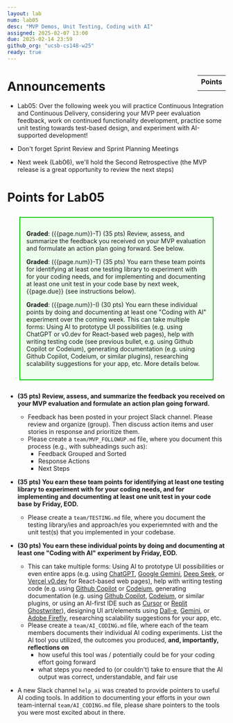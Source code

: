 ```yaml
---
layout: lab
num: lab05
desc: "MVP Demos, Unit Testing, Coding with AI"
assigned: 2025-02-07 13:00
due: 2025-02-14 23:59
github_org: "ucsb-cs148-w25"
ready: true
---
```


<style>
div.grade { margin: 2em; padding: 1em; border: 2px solid #0c0; background-color: #efe; }   
</style>

<div style="float:right; width: auto;">

<table style="margin-top:1em;">
<tr>
   <th>Points</th>
</tr>
<tr>
   <td class="pointCount"></td>
</tr>
</table>

</div>


# Announcements
* Lab05: Over the following week you will practice Continuous Integration and Continuous Delivery, considering your MVP peer evaluation feedback, work on continued functionality development, practice some unit testing towards test-based design, and experiment with AI-supported development! 
* Don't forget Sprint Review and Sprint Planning Meetings 

* Next week (Lab06), we'll hold the Second Retrospective (the MVP release is a great opportunity to review the next steps)


# Points for Lab05

<div class="grade" markdown="1">

**Graded**: ({{page.num}}-T) (35 pts) Review, assess, and summarize the feedback you received on your MVP evaluation and formulate an action plan going forward. See below.

**Graded**: ({{page.num}}-T) (35 pts) You earn these team points for identifying at least one testing library to experiment with for your coding needs, and for implementing and documenting at least one unit test in your code base by next week, {{page.due}} (see instructions below).

**Graded**: ({{page.num}}-I) (30 pts) You earn these individual points by doing and documenting at least one "Coding with AI" experiment over the coming week. This can take multiple forms: Using AI to prototype UI possibilities (e.g. using ChatGPT or v0.dev for React-based web pages), help with writing testing code (see previous bullet, e.g. using Github Copilot or Codeium), generating documentation (e.g. using Github Copilot, Codeium, or similar plugins), researching scalability suggestions for your app, etc. More details below. 

</div>

* **(35 pts) Review, assess, and summarize the feedback you received on your MVP evaluation and formulate an action plan going forward.**
    * Feedback has been posted in your project Slack channel. Please review and organize (group). Then discuss action items and user stories in response and prioritize them.  
    * Please create a `team/MVP_FOLLOWUP.md` file, where you document this process (e.g., with subheadings such as):  
        * Feedback Grouped and Sorted 
        * Response Actions 
        * Next Steps    

* **(35 pts) You earn these team points for identifying at least one testing library to experiment with for your coding needs, and for implementing and documenting at least one unit test in your code base by Friday, EOD.**
    * Please create a `team/TESTING.md` file, where you document the testing library/ies and approach/es you experiemnted with and the unit test(s) that you implemented in your codebase. 

* **(30 pts) You earn these individual points by doing and documenting at least one "Coding with AI" experiment by Friday, EOD.**
    * This can take multiple forms: Using AI to prototype UI possibilities or even entire apps (e.g. using [ChatGPT](https://chat.openai.com/), [Google Gemini](https://gemini.google.com), [Deep Seek](https://www.deepseek.com/), or [Vercel v0.dev](http://v0.dev/) for React-based web pages), help with writing testing code (e.g. using [Github Copilot](https://github.com/features/copilot) or [Codeium](https://codeium.com), generating documentation (e.g. using [Github Copilot](https://github.com/features/copilot), [Codeium](https://codeium.com), or similar plugins, or using an AI-first IDE such as [Cursor](https://www.cursor.com/) or [Replit Ghostwriter](https://replit.com/learn/intro-to-ghostwriter)), designing UI art/elements using [Dall-e](https://openai.com/dall-e-3), [Gemini](https://gemini.google.com), or [Adobe Firefly](https://firefly.adobe.com/), researching scalability suggestions for your app, etc.
    * Please create a `team/AI_CODING.md` file, where each of the team members documents their individual AI coding experiments. List the AI tool you utilized, the outcomes you produced, **and, importantly, reflections on** 
        * how useful this tool was / potentially could be for your coding effort going forward
        * what steps you needed to (or couldn't) take to ensure that the AI output was correct, understandable, and fair use  

* A new Slack channel `help_ai` was created to provide pointers to useful AI coding tools. In addition to documenting your efforts in your own team-internal `team/AI_CODING.md` file, please share pointers to the tools you were most excited about in there.  
